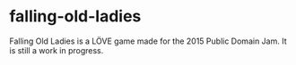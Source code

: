 # falling-old-ladies
Falling Old Ladies is a LÖVE game made for the 2015 Public Domain Jam. It is still a work in progress.
